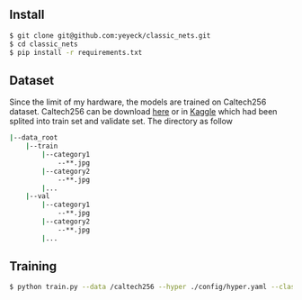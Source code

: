 ## Install
```bash
$ git clone git@github.com:yeyeck/classic_nets.git
$ cd classic_nets
$ pip install -r requirements.txt
```
## Dataset
Since the limit of my hardware, the models are trained on Caltech256 dataset. Caltech256 can be download [here](http://www.vision.caltech.edu/Image_Datasets/Caltech256/) or in [Kaggle](https://www.kaggle.com/caikunye/caltech256) which had been splited into train set and validate set. The directory as follow
```bash
|--data_root
    |--train
        |--category1
            --**.jpg
        |--category2
            --**.jpg
        |...
    |--val
        |--category1
            --**.jpg
        |--category2
            --**.jpg
        |...
``` 
## Training
```bash
$ python train.py --data /caltech256 --hyper ./config/hyper.yaml --class-num 256 --batch-size 256 --name exp
```
